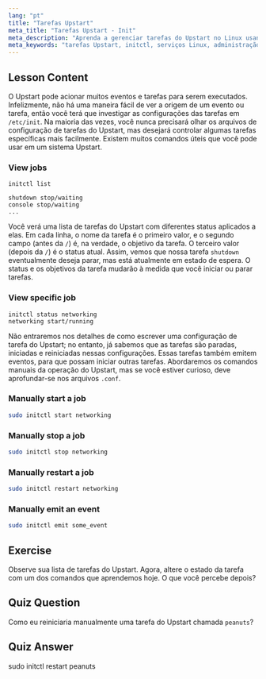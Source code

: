 ```yaml
---
lang: "pt"
title: "Tarefas Upstart"
meta_title: "Tarefas Upstart - Init"
meta_description: "Aprenda a gerenciar tarefas do Upstart no Linux usando comandos initctl. Entenda o status da tarefa, inicie, pare e reinicie serviços. Melhore suas habilidades de administração de sistema Linux."
meta_keywords: "tarefas Upstart, initctl, serviços Linux, administração de sistema, tutorial Linux, guia para iniciantes"
---
```


## Lesson Content

O Upstart pode acionar muitos eventos e tarefas para serem executados. Infelizmente, não há uma maneira fácil de ver a origem de um evento ou tarefa, então você terá que investigar as configurações das tarefas em `/etc/init`. Na maioria das vezes, você nunca precisará olhar os arquivos de configuração de tarefas do Upstart, mas desejará controlar algumas tarefas específicas mais facilmente. Existem muitos comandos úteis que você pode usar em um sistema Upstart.

### View jobs

```plaintext
initctl list

shutdown stop/waiting
console stop/waiting
...
```

Você verá uma lista de tarefas do Upstart com diferentes status aplicados a elas. Em cada linha, o nome da tarefa é o primeiro valor, e o segundo campo (antes da `/`) é, na verdade, o objetivo da tarefa. O terceiro valor (depois da `/`) é o status atual. Assim, vemos que nossa tarefa `shutdown` eventualmente deseja parar, mas está atualmente em estado de espera. O status e os objetivos da tarefa mudarão à medida que você iniciar ou parar tarefas.

### View specific job

```plaintext
initctl status networking
networking start/running
```

Não entraremos nos detalhes de como escrever uma configuração de tarefa do Upstart; no entanto, já sabemos que as tarefas são paradas, iniciadas e reiniciadas nessas configurações. Essas tarefas também emitem eventos, para que possam iniciar outras tarefas. Abordaremos os comandos manuais da operação do Upstart, mas se você estiver curioso, deve aprofundar-se nos arquivos `.conf`.

### Manually start a job

```bash
sudo initctl start networking
```

### Manually stop a job

```bash
sudo initctl stop networking
```

### Manually restart a job

```bash
sudo initctl restart networking
```

### Manually emit an event

```bash
sudo initctl emit some_event
```

## Exercise

Observe sua lista de tarefas do Upstart. Agora, altere o estado da tarefa com um dos comandos que aprendemos hoje. O que você percebe depois?

## Quiz Question

Como eu reiniciaria manualmente uma tarefa do Upstart chamada `peanuts`?

## Quiz Answer

sudo initctl restart peanuts
